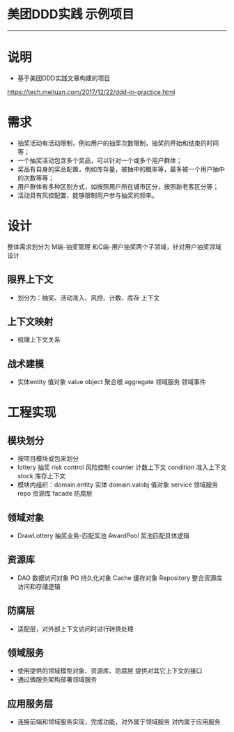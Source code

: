 # 美团DDD实践 示例项目

-----------------------------

# 说明
* 基于美团DDD实践文章构建的项目
  
https://tech.meituan.com/2017/12/22/ddd-in-practice.html

# 需求
* 抽奖活动有活动限制，例如用户的抽奖次数限制，抽奖的开始和结束的时间等；
* 一个抽奖活动包含多个奖品，可以针对一个或多个用户群体；
* 奖品有自身的奖品配置，例如库存量，被抽中的概率等，最多被一个用户抽中的次数等等；
* 用户群体有多种区别方式，如按照用户所在城市区分，按照新老客区分等；
* 活动具有风控配置，能够限制用户参与抽奖的频率。

# 设计
整体需求划分为 M端-抽奖管理 和C端-用户抽奖两个子领域，针对用户抽奖领域设计

## 限界上下文
* 划分为：抽奖、活动准入、风控、计数、库存 上下文

## 上下文映射
* 梳理上下文关系

## 战术建模
* 实体entity 值对象 value object 聚合根 aggregate 领域服务 领域事件

# 工程实现
 
## 模块划分
* 按项目模块或包来划分
* lottery 抽奖 risk control 风险控制 counter 计数上下文 condition 准入上下文 stock 库存上下文
* 模块内组织：domain.entity 实体 domain.valobj 值对象 service 领域服务 repo 资源库 facade 防腐层


## 领域对象
* DrawLottery 抽奖业务-匹配奖池 AwardPool 奖池匹配具体逻辑

## 资源库
* DAO 数据访问对象 PO 持久化对象 Cache 缓存对象 Repository 整合资源库访问和存储逻辑
 
## 防腐层
* 适配层，对外部上下文访问时进行转换处理

## 领域服务
* 使用提供的领域模型对象、资源库、防腐层 提供对其它上下文的接口
* 通过微服务架构部署领域服务

## 应用服务层
* 连接前端和领域服务实现，完成功能，对外属于领域服务 对内属于应用服务